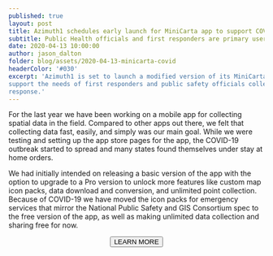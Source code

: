 ```yaml
---
published: true
layout: post
title: Azimuth1 schedules early launch for MiniCarta app to support COVID response
subtitle: Public Health officials and first responders are primary users.
date: 2020-04-13 10:00:00
author: jason_dalton
folder: blog/assets/2020-04-13-minicarta-covid
headerColor: '#030'
excerpt: 'Azimuth1 is set to launch a modified version of its MiniCarta team mapping mobile app this week to
support the needs of first responders and public safety officials collecting data on COVID-19 outbreak and
response.'
---
```

For the last year we have been working on a mobile app for collecting spatial data in the field.  Compared to other apps out there, we felt that collecting data fast, easily, and simply was our main goal.  While we were testing and setting up the app store pages for the app, the COVID-19 outbreak started to spread and many states found themselves under stay at home orders.

We had initially intended on releasing a basic version of the app with the option to upgrade to a Pro version to unlock more features like custom map icon packs, data download and conversion, and unlimited point collection.  Because of COVID-19 we have moved the icon packs for emergency services that mirror the National Public Safety and GIS Consortium spec to the free version of the app, as well as making unlimited data collection and sharing free for now.  
<p><center><a href="http://www.minicarta.com"><button type="button" class="btn btn-info">LEARN MORE</button></a>
</center></p>
